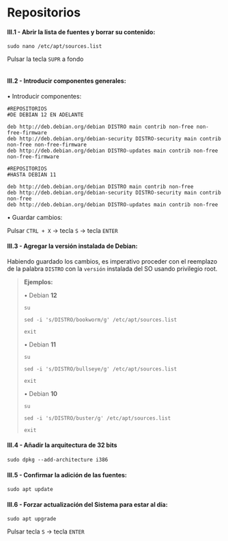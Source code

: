 # Repositorios

#### III.1 - Abrir la lista de fuentes y borrar su contenido:

~~~
sudo nano /etc/apt/sources.list
~~~

Pulsar la tecla `SUPR` a fondo

~~~

~~~

#### III.2 - Introducir componentes generales:

• Introducir componentes:

~~~
#REPOSITORIOS
#DE DEBIAN 12 EN ADELANTE

deb http://deb.debian.org/debian DISTRO main contrib non-free non-free-firmware
deb http://deb.debian.org/debian-security DISTRO-security main contrib non-free non-free-firmware
deb http://deb.debian.org/debian DISTRO-updates main contrib non-free non-free-firmware
~~~

~~~
#REPOSITORIOS
#HASTA DEBIAN 11

deb http://deb.debian.org/debian DISTRO main contrib non-free
deb http://deb.debian.org/debian-security DISTRO-security main contrib non-free
deb http://deb.debian.org/debian DISTRO-updates main contrib non-free
~~~

• Guardar cambios:

Pulsar `CTRL + X` → tecla `S` → tecla `ENTER`


#### III.3 - Agregar la versión instalada de Debian:

Habiendo guardado los cambios, es imperativo proceder con el reemplazo de la palabra `DISTRO` con la `versión` instalada del SO usando privilegio root.

> **Ejemplos:**
> <p> <p>
>
> 
> • Debian **12**
> ~~~
> su
> ~~~
> ~~~
> sed -i 's/DISTRO/bookworm/g' /etc/apt/sources.list
> ~~~
> ~~~
> exit
> ~~~
>
> • Debian **11**
> ~~~
> su
> ~~~
> ~~~
> sed -i 's/DISTRO/bullseye/g' /etc/apt/sources.list
> ~~~
> ~~~
> exit
> ~~~
>  
> • Debian **10**
> ~~~
> su
> ~~~
> ~~~
> sed -i 's/DISTRO/buster/g' /etc/apt/sources.list
> ~~~
> ~~~
> exit
> ~~~

#### III.4 - Añadir la arquitectura de 32 bits 

~~~
sudo dpkg --add-architecture i386
~~~


#### III.5 - Confirmar la adición de las fuentes:

~~~
sudo apt update
~~~


#### III.6 - Forzar actualización del Sistema para estar al día:

~~~
sudo apt upgrade
~~~

Pulsar tecla `S` → tecla `ENTER`
